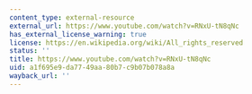 ```yaml
---
content_type: external-resource
external_url: https://www.youtube.com/watch?v=RNxU-tN8qNc
has_external_license_warning: true
license: https://en.wikipedia.org/wiki/All_rights_reserved
status: ''
title: https://www.youtube.com/watch?v=RNxU-tN8qNc
uid: a1f695e9-da77-49aa-80b7-c9b07b078a8a
wayback_url: ''
---
```

